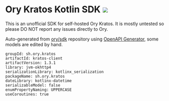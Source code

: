# Ory Kratos Kotlin SDK [![](https://jitpack.io/v/ivaniskandar/kratos-client-kotlin.svg)](https://jitpack.io/#ivaniskandar/kratos-client-kotlin)

This is an unofficial SDK for self-hosted Ory Kratos. It is mostly untested so please DO NOT report any issues directly to Ory.

Auto-generated from [ory/sdk](https://github.com/ory/sdk) repository using [OpenAPI Generator](https://github.com/OpenAPITools/openapi-generator), some models are edited by hand.

```
groupId: sh.ory.kratos
artifactId: kratos-client
artifactVersion: 1.3.1
library: jvm-okhttp4
serializationLibrary: kotlinx_serialization
packageName: sh.ory.kratos
dateLibrary: kotlinx-datetime
serializableModel: false
enumPropertyNaming: UPPERCASE
useCoroutines: true
```
